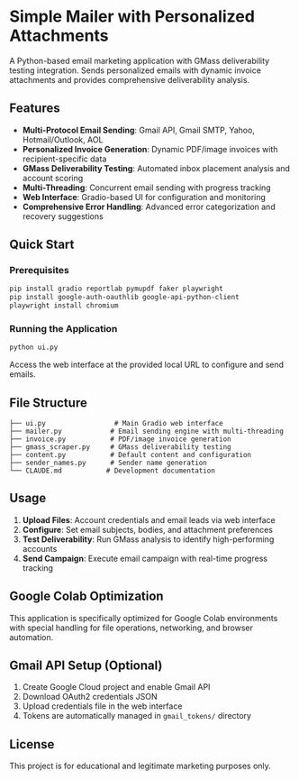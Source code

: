 # Simple Mailer with Personalized Attachments

A Python-based email marketing application with GMass deliverability testing integration. Sends personalized emails with dynamic invoice attachments and provides comprehensive deliverability analysis.

## Features

- **Multi-Protocol Email Sending**: Gmail API, Gmail SMTP, Yahoo, Hotmail/Outlook, AOL
- **Personalized Invoice Generation**: Dynamic PDF/image invoices with recipient-specific data
- **GMass Deliverability Testing**: Automated inbox placement analysis and account scoring
- **Multi-Threading**: Concurrent email sending with progress tracking
- **Web Interface**: Gradio-based UI for configuration and monitoring
- **Comprehensive Error Handling**: Advanced error categorization and recovery suggestions

## Quick Start

### Prerequisites
```bash
pip install gradio reportlab pymupdf faker playwright
pip install google-auth-oauthlib google-api-python-client
playwright install chromium
```

### Running the Application
```python
python ui.py
```

Access the web interface at the provided local URL to configure and send emails.

## File Structure

```
├── ui.py                 # Main Gradio web interface
├── mailer.py            # Email sending engine with multi-threading
├── invoice.py           # PDF/image invoice generation
├── gmass_scraper.py     # GMass deliverability testing
├── content.py           # Default content and configuration
├── sender_names.py      # Sender name generation
└── CLAUDE.md           # Development documentation
```

## Usage

1. **Upload Files**: Account credentials and email leads via web interface
2. **Configure**: Set email subjects, bodies, and attachment preferences
3. **Test Deliverability**: Run GMass analysis to identify high-performing accounts
4. **Send Campaign**: Execute email campaign with real-time progress tracking

## Google Colab Optimization

This application is specifically optimized for Google Colab environments with special handling for file operations, networking, and browser automation.

## Gmail API Setup (Optional)

1. Create Google Cloud project and enable Gmail API
2. Download OAuth2 credentials JSON
3. Upload credentials file in the web interface
4. Tokens are automatically managed in `gmail_tokens/` directory

## License

This project is for educational and legitimate marketing purposes only.